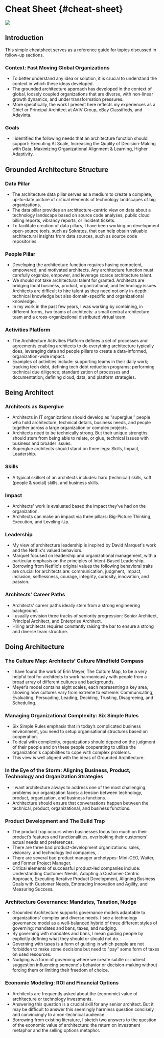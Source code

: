 

# Cheat Sheet {#cheat-sheet}

![](assets/images/arch/iStock-1182643171.jpg)

## Introduction

This simple cheatsheet serves as a reference guide for topics discussed in follow-up sections.
 
### Context: Fast Moving Global Organizations

* To better understand any idea or solution, it is crucial to understand the context in which these ideas developed. 
* The grounded architecture approach has developed in the context of global, loosely coupled organizations that are diverse, with non-linear growth dynamics, and under transformation pressures. 
* More specifically, the work I present here reflects my experiences as a Chief or Principal Architect at AVIV Group, eBay Classifieds, and Adevinta.

### Goals

* I identified the following needs that an architecture function should support: Executing At Scale, Increasing the Quality of Decision-Making with Data, Maximizing Organizational Alignment & Learning, Higher Adaptivity.

 
## Grounded Architecture Structure 

### Data Pillar

* The architecture data pillar serves as a medium to create a complete, up-to-date picture of critical elements of technology landscapes of big organizations. 
* The data pillar provides an architecture-centric view on data about a technology landscape based on source code analyses, public cloud billing reports, vibrancy reports, or incident tickets.
* To facilitate creation of data pillars, I have been working on development open-source tools, such as [Sokrates](https://sokrates.dev), that can help obtain valuable architectural insights from data sources, such as source code repositories.


### People Pillar
* Developing the architecture function requires having competent, empowered, and motivated architects. Any architecture function must carefully organize, empower,
    and leverage scarce architecture talent.
* We should not take architectural talent for granted. Architects are bridging local business, product, 
    organizational, and technology issues. Architects are difficult to hire talent as they need not only 
    in-depth technical knowledge but also domain-specific and organizational knowledge.
* In my work in the past few years, I was working by combining, in different forms, two teams of architects: a small 
    central architecture team and a cross-organizational distributed virtual team. 

### Activities Platform
* The Architecture Activities Platform defines a set of processes and agreements enabling architects to do everything architecture typically does, leveraging data and people pillars to create a data-informed, organization-wide impact.
* Examples of activities include: supporting teams in their daily work; tracking tech debt, defining tech debt reduction programs; performing technical due diligence; standardization of processes and documentation; defining cloud, data, and platform strategies.

## Being Architect

### Architects as Superglue

* Architects in IT organizations should develop as “superglue,” people who hold architecture, technical details, business needs, and people together across a large organization or complex projects.
* Architects need to be technically strong. But their unique strengths should stem from being able to relate, or glue, technical issues with business and broader issues.
* Superglue architects should stand on three legs: Skills, Impact, Leadership.

### Skills

* A typical skillset of an architects includes: hard (technical) skills, soft (people & social) skills, and business skills.

### Impact
* Architects' work is evaluated based the impact they've had on the organization. 
* Architects can make an impact via three pillars: Big-Picture Thinking, Execution, and Leveling-Up.

### Leadership
* My view of architecture leadership is inspired by David Marquet's work and the Netflix's valued behaviors.
* Marquet focused on leadership and organizational management, with a particular emphasis on the principles of Intent-Based Leadership.
* Borrowing from Netflix's original values the following behavioral traits are crucial for architects are: communication, judgment, impact, inclusion, selflessness, courage, integrity, curiosity, innovation, and passion.

### Architects' Career Paths
* Architects' career paths ideally stem from a strong engineering background.
* I usually envision three tracks of seniority progression: Senior Architect, Principal Architect, and Enterprise Architect. 
* Hiring architects requires constantly raising the bar to ensure a strong and diverse team structure.  


## Doing Architecture

### The Culture Map: Architects' Culture Mindfield Compass
* I have found the work of Erin Meyer, The Culture Map, to be a very helpful tool for architects to work harmoniously with people from a broad array of different cultures and backgrounds.
* Meyer’s model contains eight scales, each representing a key area, showing how cultures vary from extreme to extreme: Communicating, Evaluating, Persuading, Leading, Deciding, Trusting, Disagreeing, and Scheduling.

### Managing Organizational Complexity: Six Simple Rules
* Six Simple Rules emphasis that in today’s complicated business environment, you need to setup organisational structures based on cooperation. 
* To deal with complexity, organizations should depend on the judgment of their people and on these people cooperating to utilize the organization's capabilities to cope with complex problems. 
* This view is well aligned with the ideas of Grounded Architecture.

### In the Eye of the Storm: Aligning Business, Product, Technology and Organization Strategies
* I want architecture always to address one of the most challenging problems our organization faces: a tension between technology, product, organization, and business functions.
* Architecture should ensure that conversations happen between the technical, product, organizational, and business functions. 

### Product Development and The Build Trap
* The product trap occurs when businesses focus too much on their product’s features and functionalities, overlooking their customers’ actual needs and preferences.
* There are three bad product-development organizations: sales, visionary, and technology led companies, .
* There are several bad product manager archetypes: Mini-CEO, Waiter, and Former Project Manager.
* Critical elements of successful product-led companies include: Understanding Customer Needs, Adopting a Customer-Centric Approach, Executing Iterative Product Development, Aligning Business Goals with Customer Needs, Embracing Innovation and Agility, and Measuring Success.

### Architecture Governance: Mandates, Taxation, Nudge
* Grounded Architecture supports governance models adaptable to organizations' complex and diverse needs. I see a technology governance model as a well-balanced hybrid of three different styles of governing: mandates and bans, taxes, and nudging.
* By governing with mandates and bans, I mean guiding people by explicitly defining what they should or should not do.
* Governing with taxes is a form of guiding in which people are not forbidden to make some decisions but need to "pay" some form of taxes on used resources.
* Nudging is a form of governing where we create subtle or indirect suggestion influencing someone's behavior or decision-making without forcing them or limiting their freedom of choice.

### Economic Modeling: ROI and Financial Options
* Architects are frequently asked about the (economic) value of architecture or technology investments.
* Answering this question is a crucial skill for any senior architect. But it may be difficult to answer this seemingly harmless question concisely and convincingly to a non-technical audience.
* Borrowing from existing literature, I sketch two answers to the question of the economic value of architecture: the return on investment metaphor and the selling options metaphor.
